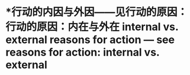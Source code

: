 # \*行动的内因与外因——见行动的原因：行动的原因：内在与外在 internal vs. external reasons for action — see reasons for action: internal vs. external

